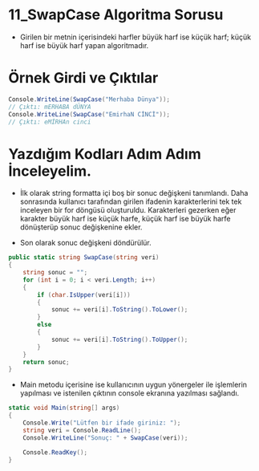 # 11_SwapCase Algoritma Sorusu

* Girilen bir metnin içerisindeki harfler büyük harf ise küçük harf; küçük harf ise büyük harf yapan algoritmadır.

# Örnek Girdi ve Çıktılar

~~~ C#
Console.WriteLine(SwapCase("Merhaba Dünya"));
// Çıktı: mERHABA dÜNYA
Console.WriteLine(SwapCase("EmirhaN CİNCİ"));
// Çıktı: eMİRHAn cinci
~~~ 

# Yazdığım Kodları Adım Adım İnceleyelim.

* İlk olarak string formatta içi boş bir sonuc değişkeni tanımlandı. Daha sonrasında kullanıcı tarafından girilen ifadenin karakterlerini tek tek inceleyen bir for döngüsü oluşturuldu. Karakterleri gezerken eğer karakter büyük harf ise küçük harfe, küçük harf ise büyük harfe dönüşterüp sonuc değişkenine ekler.

* Son olarak sonuc değişkeni döndürülür.

~~~ C#
public static string SwapCase(string veri)
{
    string sonuc = "";
    for (int i = 0; i < veri.Length; i++)
    {
        if (char.IsUpper(veri[i]))
        {
            sonuc += veri[i].ToString().ToLower();
        }
        else
        {
            sonuc += veri[i].ToString().ToUpper();
        }
    }
    return sonuc;
}
~~~

* Main metodu içerisine ise kullanıcının uygun yönergeler ile işlemlerin yapılması ve istenilen çıktının console ekranına yazılması sağlandı.

~~~ C#
static void Main(string[] args)
{
    Console.Write("Lütfen bir ifade giriniz: ");
    string veri = Console.ReadLine();
    Console.WriteLine("Sonuç: " + SwapCase(veri));

    Console.ReadKey();
}
~~~